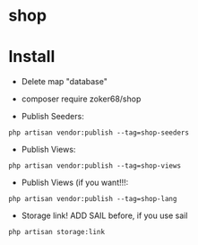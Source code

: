 # shop

# Install

- Delete map "database"

- composer require zoker68/shop
- Publish Seeders:
  
```text
php artisan vendor:publish --tag=shop-seeders
```

- Publish Views:

```text
php artisan vendor:publish --tag=shop-views
```
- Publish Views (if you want!!!:

```text
php artisan vendor:publish --tag=shop-lang
```

- Storage link! ADD SAIL before, if you use sail

```text
php artisan storage:link
```

